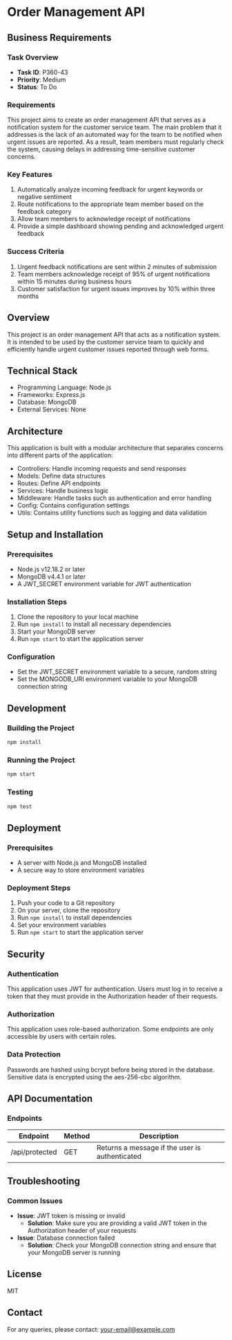 # Order Management API

## Business Requirements
### Task Overview
- **Task ID**: P360-43
- **Priority**: Medium
- **Status**: To Do

### Requirements
This project aims to create an order management API that serves as a notification system for the customer service team. The main problem that it addresses is the lack of an automated way for the team to be notified when urgent issues are reported. As a result, team members must regularly check the system, causing delays in addressing time-sensitive customer concerns.

### Key Features
1. Automatically analyze incoming feedback for urgent keywords or negative sentiment
2. Route notifications to the appropriate team member based on the feedback category
3. Allow team members to acknowledge receipt of notifications
4. Provide a simple dashboard showing pending and acknowledged urgent feedback

### Success Criteria
1. Urgent feedback notifications are sent within 2 minutes of submission
2. Team members acknowledge receipt of 95% of urgent notifications within 15 minutes during business hours
3. Customer satisfaction for urgent issues improves by 10% within three months

## Overview
This project is an order management API that acts as a notification system. It is intended to be used by the customer service team to quickly and efficiently handle urgent customer issues reported through web forms.

## Technical Stack
- Programming Language: Node.js
- Frameworks: Express.js
- Database: MongoDB
- External Services: None

## Architecture
This application is built with a modular architecture that separates concerns into different parts of the application:
- Controllers: Handle incoming requests and send responses
- Models: Define data structures
- Routes: Define API endpoints
- Services: Handle business logic
- Middleware: Handle tasks such as authentication and error handling
- Config: Contains configuration settings
- Utils: Contains utility functions such as logging and data validation

## Setup and Installation
### Prerequisites
- Node.js v12.18.2 or later
- MongoDB v4.4.1 or later
- A JWT_SECRET environment variable for JWT authentication

### Installation Steps
1. Clone the repository to your local machine
2. Run `npm install` to install all necessary dependencies
3. Start your MongoDB server
4. Run `npm start` to start the application server

### Configuration
- Set the JWT_SECRET environment variable to a secure, random string
- Set the MONGODB_URI environment variable to your MongoDB connection string

## Development
### Building the Project
```bash
npm install
```

### Running the Project
```bash
npm start
```

### Testing
```bash
npm test
```

## Deployment
### Prerequisites
- A server with Node.js and MongoDB installed
- A secure way to store environment variables

### Deployment Steps
1. Push your code to a Git repository
2. On your server, clone the repository
3. Run `npm install` to install dependencies
4. Set your environment variables
5. Run `npm start` to start the application server

## Security
### Authentication
This application uses JWT for authentication. Users must log in to receive a token that they must provide in the Authorization header of their requests.

### Authorization
This application uses role-based authorization. Some endpoints are only accessible by users with certain roles.

### Data Protection
Passwords are hashed using bcrypt before being stored in the database. Sensitive data is encrypted using the aes-256-cbc algorithm.

## API Documentation
### Endpoints
| Endpoint | Method | Description |
|----------|--------|-------------|
| /api/protected | GET | Returns a message if the user is authenticated |

## Troubleshooting
### Common Issues
- **Issue**: JWT token is missing or invalid
  - **Solution**: Make sure you are providing a valid JWT token in the Authorization header of your requests
- **Issue**: Database connection failed
  - **Solution**: Check your MongoDB connection string and ensure that your MongoDB server is running

## License
MIT

## Contact
For any queries, please contact: your-email@example.com